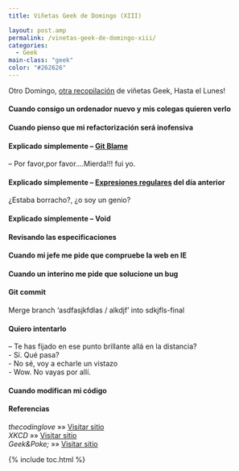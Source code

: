 ```yaml
---
title: Viñetas Geek de Domingo (XIII)

layout: post.amp
permalink: /vinetas-geek-de-domingo-xiii/
categories:
  - Geek
main-class: "geek"
color: "#262626"
---
```

Otro Domingo, [otra recopilación][1] de viñetas Geek, Hasta el Lunes!

#### Cuando consigo un ordenador nuevo y mis colegas quieren verlo

<amp-img on="tap:lightbox1" role="button" tabindex="0" layout="responsive" alt="Cuando tengo un ordenador nuevo y mis colegas quieren verlo" src="/assets/img/2013/12/when-I-get-a-new-computer-and-my-colleagues-want-to-see-it.gif" width="297px" height="329px" />
<!--ad-->

#### Cuando pienso que mi refactorización será inofensiva

<amp-img on="tap:lightbox1" role="button" tabindex="0" layout="responsive" alt="Cuando pienso que mi refactorización será inofensiva" src="/assets/img/2013/12/when-I-think-my-refactor-will-be-harmless.gif" width="400px" height="259px" />

#### Explicado simplemente &#8211; [Git Blame][2]

<div id="attachment_2026"  class="wp-caption aligncenter">
<amp-img on="tap:lightbox1" role="button" tabindex="0" layout="responsive" alt="Explicado simplemente - Git Blame" src="/assets/img/2013/12/Simply-Explained-git-blame.jpg" width="415px" height="541px" />
<p class="wp-caption-text">
    &#8211; Por favor,por favor&#8230;.Mierda!!! fui yo.
  </p>
</div>

#### Explicado simplemente &#8211; [Expresiones regulares][3] del día anterior

<div id="attachment_2027"  class="wp-caption aligncenter">
<amp-img on="tap:lightbox1" role="button" tabindex="0" layout="responsive" alt="Explicado simplemente - Expresiones regulares del día anterior" src="/assets/img/2013/12/Explicado-simplemente-Expresiones-regulares-del-día-anterior.jpg" width="329px" height="533px" />
<p class="wp-caption-text">
    ¿Estaba borracho?, ¿o soy un genio?
  </p>
</div>

#### Explicado simplemente &#8211; Void

<amp-img on="tap:lightbox1" role="button" tabindex="0" layout="responsive" alt="Explicado simplemente - Void" src="/assets/img/2013/12/Explicado-simplemente-Void.jpg" width="352px" height="433px" />

#### Revisando las especificaciones

<amp-img on="tap:lightbox1" role="button" tabindex="0" layout="responsive" alt="Revisando las especificaciones" src="/assets/img/2013/12/Examing-the-specs.gif" width="346px" height="194px" />

#### Cuando mi jefe me pide que compruebe la web en IE

<amp-img on="tap:lightbox1" role="button" tabindex="0" layout="responsive" alt="Cuando mi jefe me pide que compruebe la web en IE" src="/assets/img/2013/12/Cuando-mi-jefe-me-pide-que-compruebe-la-web-en-IE.gif" width="250px" height="202px" />

#### Cuando un interino me pide que solucione un bug

<amp-img on="tap:lightbox1" role="button" tabindex="0" layout="responsive" alt="Cuando un interino me pide que solucione un bug" src="/assets/img/2013/12/when-an-intern-asks-me-to-solve-a-bug.gif" width="297px" height="300px" />

#### Git commit

<div id="attachment_2031"  class="wp-caption aligncenter">
<amp-img on="tap:lightbox1" role="button" tabindex="0" layout="responsive" alt="Merge branch 'asdfasjkfdlas / alkdjf' into sdkjfls-final" src="/assets/img/2013/12/git_commit-Merge-branch-asdfasjkfdlas-slash-alkdjf-into-sdkjfls-final.png" width="439px" height="250px" />
<p class="wp-caption-text">
    Merge branch &#8216;asdfasjkfdlas / alkdjf&#8217; into sdkjfls-final
  </p>
</div>

#### Quiero intentarlo

<div id="attachment_2032"  class="wp-caption aligncenter">
<amp-img on="tap:lightbox1" role="button" tabindex="0" layout="responsive" alt="Espera, vuelve" src="/assets/img/2013/12/I-wanna-try.-Hang-on-be-right-back.png" width="740px" height="254px" />
<p class="wp-caption-text">
    &#8211; Te has fijado en ese punto brillante allá en la distancia?<br />- Sí. Qué pasa?<br />- No sé, voy a echarle un vistazo<br />- Wow. No vayas por allí.
  </p>
</div>

#### Cuando modifican mi código

<amp-img on="tap:lightbox1" role="button" tabindex="0" layout="responsive" alt="Cuando alguien modifica mi código" src="/assets/img/2013/12/Cuando-alguien-modifica-mi-código.gif" width="460px" height="254px" />

#### Referencias

*thecodinglove* »» <a href="http://thecodinglove.com" target="_blank">Visitar sitio</a>  
*XKCD* »» <a href="http://xkcd.com/" target="_blank">Visitar sitio</a>  
*Geek&Poke;* »» <a href="http://geek-and-poke.com" target="_blank">Visitar sitio</a>



 [1]: https://elbauldelprogramador.com/ "Viñetas Geek de Domingo"
 [2]: https://elbauldelprogramador.com/mini-tutorial-y-chuleta-de-comandos-git/ "Git: Mini Tutorial y chuleta de comandos"
 [3]: https://elbauldelprogramador.com/introduccion-a-las-expresiones-regulares-en-python/ "Introducción a las expresiones regulares en python"

{% include toc.html %}
